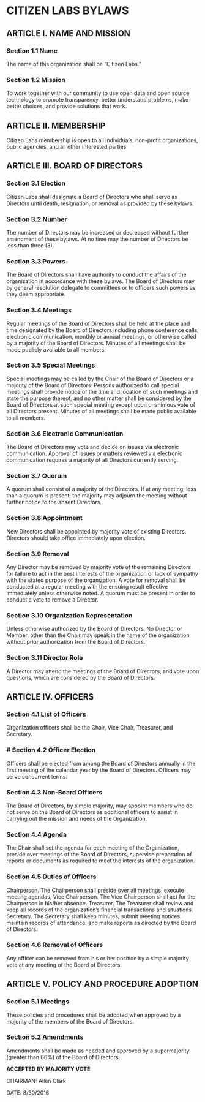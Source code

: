 # CITIZEN LABS BYLAWS

## ARTICLE I. 	NAME AND MISSION

### Section 1.1	Name

The name of this organization shall be “Citizen Labs.”

### Section 1.2	Mission

To work together with our community to use open data and open source technology to promote transparency, better understand problems, make better choices, and provide solutions that work.

## ARTICLE II.	MEMBERSHIP

Citizen Labs membership is open to all individuals, non-profit organizations, public agencies, and all other interested parties.

## ARTICLE III.	BOARD OF DIRECTORS

### Section 3.1	Election

Citizen Labs shall designate a Board of Directors who shall serve as Directors until death, resignation, or removal as provided by these bylaws.

### Section 3.2	Number

The number of Directors may be increased or decreased without further amendment of these bylaws. At no time may the number of Directors be less than three (3).

### Section 3.3 	Powers

The Board of Directors shall have authority to conduct the affairs of the organization in accordance with these bylaws. The Board of Directors may by general resolution delegate to committees or to officers such powers as they deem appropriate.

### Section 3.4	Meetings

Regular meetings of the Board of Directors shall be held at the place and time designated by the Board of Directors including phone conference calls, electronic communication, monthly or annual meetings, or otherwise called by a majority of the Board of Directors. Minutes of all meetings shall be made publicly available to all members.

### Section 3.5	Special Meetings

Special meetings may be called by the Chair of the Board of Directors or a majority of the Board of Directors. Persons authorized to call special meetings shall provide notice of the time and location of such meetings and state the purpose thereof, and no other matter shall be considered by the Board of Directors at such special meeting except upon unanimous vote of all Directors present. Minutes of all meetings shall be made public available to all members.

### Section 3.6	Electronic Communication

The Board of Directors may vote and decide on issues via electronic communication. Approval of issues or matters reviewed via electronic communication requires a majority of all Directors currently serving.

### Section 3.7	Quorum

A quorum shall consist of a majority of the Directors. If at any meeting, less than a quorum is present, the majority may adjourn the meeting without further notice to the absent Directors.

### Section 3.8	Appointment

New Directors shall be appointed by majority vote of existing Directors. Directors should take office immediately upon election.

### Section 3.9	Removal

Any Director may be removed by majority vote of the remaining Directors for failure to act in the best interests of the organization or lack of sympathy with the stated purpose of the organization. A vote for removal shall be conducted at a regular meeting with the ensuing result effective immediately unless otherwise noted. A quorum must be present in order to conduct a vote to remove a Director.

### Section 3.10	Organization Representation

Unless otherwise authorized by the Board of Directors, No Director or Member, other than the Chair may speak in the name of the organization without prior authorization from the Board of Directors.

### Section 3.11	Director Role

A Director may attend the meetings of the Board of Directors, and vote upon questions, which are considered by the Board of Directors.

## ARTICLE IV.	OFFICERS

### Section 4.1	List of Officers

Organization officers shall be the Chair, Vice Chair, Treasurer, and Secretary.

### # Section 4.2	Officer Election

Officers shall be elected from among the Board of Directors  annually in the first meeting of the calendar year by the Board of Directors. Officers may serve concurrent terms.

### Section 4.3 	Non-Board Officers

The Board of Directors, by simple majority, may appoint members who do not serve on the Board of Directors as additional officers to assist in carrying out the mission and needs of the Organization.

### Section 4.4	Agenda

The Chair shall set the agenda for each meeting of the Organization, preside over meetings of the Board of Directors, supervise preparation of reports or documents as required to meet the interests of the organization.

### Section 4.5	Duties of Officers

Chairperson. The Chairperson shall preside over all meetings, execute meeting agendas,
Vice Chairperson. The Vice Chairperson shall act for the Chairperson in his/her absence.
Treasurer. The Treasurer shall review and keep all records of the organization’s financial transactions and situations.
Secretary. The Secretary shall keep minutes, submit meeting notices, maintain records of attendance. and make reports as directed by the Board of Directors.

### Section 4.6	Removal of Officers

Any officer can be removed from his or her position by a simple majority vote at any meeting of the Board of Directors.

## ARTICLE V.	POLICY AND PROCEDURE ADOPTION

### Section 5.1	Meetings

These policies and procedures shall be adopted when approved by a majority of the members of the Board of Directors.

### Section 5.2	Amendments

Amendments shall be made as needed and approved by a supermajority (greater than 66%) of the Board of Directors.


**ACCEPTED BY MAJORITY VOTE**


CHAIRMAN: Allen Clark                                                    			

DATE: 8/30/2016
